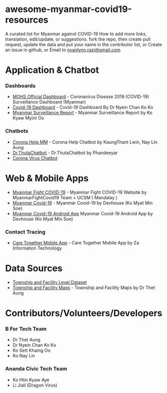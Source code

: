 # awesome-myanmar-covid19-resources
A curated list for Myanmar against COVID-19
How to add more links, translation, edit/update, or suggestions.
fork the repo, then create pull request, update the data and put your name in the contributor list, or
Create an issue in github, or
Email to nyanlynn.razi@gmail.com

# Application & Chatbot

### Dashboards
 - [MOHS Official Dashboard](https://doph.maps.arcgis.com/apps/opsdashboard/index.html#/f8fb4ccc3d2d42c7ab0590dbb3fc26b8) - Coronavirus Disease 2019 (COVID-19) Surveillance Dashboard (Myanmar)
- [Covid-19 Dashboard](https://bit.ly/covidmyanmar) - Covid-19 Dashboard By Dr Nyein Chan Ko Ko
- [Myanmar Surveillance Report](https://datastudio.google.com/u/0/reporting/01f1eab4-e77b-4742-93e8-fe5d334319ac/page/SenHB) - Myanmar Surveillance Report by Ko Kyaw Myint Oo

### Chatbots
- [Corona Help MM](https://www.messenger.com/t/CoronaHelpMM) - Corona Help Chatbot by KaungThant Lwin, Nay Lin Aung
- [Dr.ThutaChatbot](https://www.facebook.com/Dr.ThutaChatbot/) - Dr.ThutaChatbot by Phandeeyar
- [Corona Virus Chatbot](m.me/coronavirusalice)

# Web & Mobile Apps
- [Myanmar Fight COVID-19](https://myanmarfightcovid19.com/) - Myanmar Fight COVID-19 Website by MyanmarFightCovid19 Team + UCSM ( Mandalay )
- [Myanmar Covid-19](https://covid.devhouse.asia/) - Myanmar Covid-19 by Devhouse (Ko Myat Min Soe)
- [Myanmar Covid-19 Android App](https://devhouse.asia/covid19.apk) Myanmar Covid-19 Android App by Devhouse (Ko Myat Min Soe)

### Contact Tracing
- [Care Together Mobile App](https://www.facebook.com/CareTogetherMyanmar/) - Care Together Mobile App by Za Information Technology

# Data Sources
- [Township and Facility Level Dataset](https://github.com/theananda/data/tree/master/covid-19)
- [Township and Facility Maps](https://bit.ly/2Jlunhk) - Township and Facility Maps by Dr Thet Aung


# Contributors/Volunteers/Developers

### B For Tech Team
- Dr Thet Aung
- Dr Nyein Chan Ko Ko
- Ko Sett Khaing Oo
- Ko Nay Lin

### Ananda Civic Tech Team
- Ko Htin Kyaw Aye
- Li Jiali (Dragon Virus)


